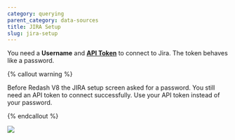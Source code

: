 ```yaml
---
category: querying
parent_category: data-sources
title: JIRA Setup
slug: jira-setup
---
```



You need a **Username** and **[API Token](https://confluence.atlassian.com/cloud/api-tokens-938839638.html)** to connect to Jira. The token behaves like a password. 

{% callout warning %}

Before Redash V8 the JIRA setup screen asked for a password. You still need an API token to connect successfully. Use your API token instead of your password.

{% endcallout %}

![](/assets/images/docs/gitbook/jira-setup.png)
